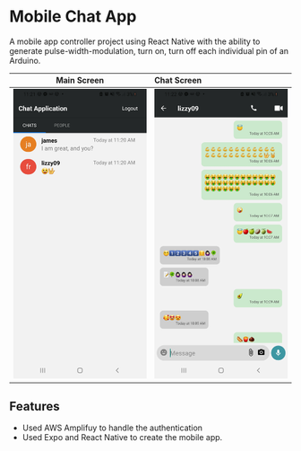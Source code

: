 # Mobile Chat App
 
 
 
 A mobile app controller project using React Native with the ability to generate pulse-width-modulation, turn on, turn off each individual pin of an Arduino.

Main Screen          | Chat Screen
:-------------------------:|:-------------------------
<img src="images/img1.jpg" width="300"/>  | <img src="images/img2.jpg" width="300"/>


## Features

- Used AWS Amplifuy to handle the authentication
- Used Expo and React Native to create the mobile app.
